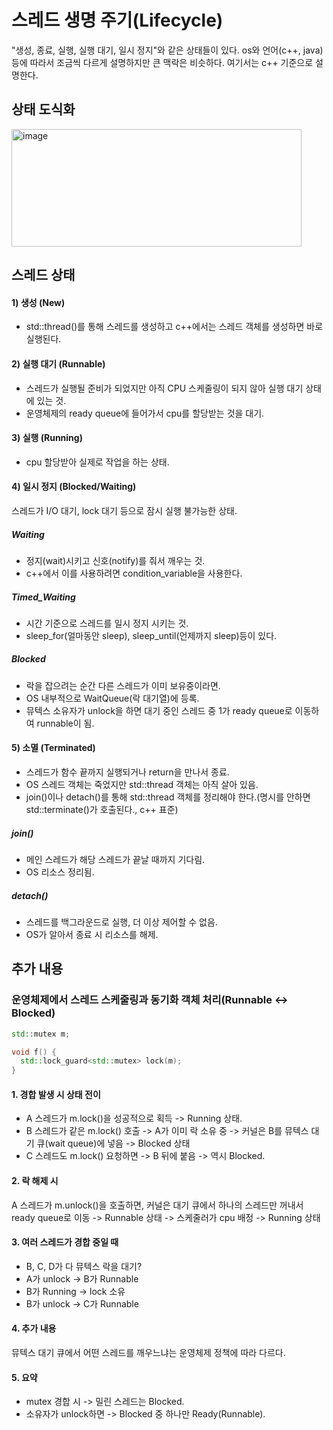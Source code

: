 # 스레드 생명 주기(Lifecycle)
"생성, 종료, 실행, 실행 대기, 일시 정지"와 같은 상태들이 있다. os와 언어(c++, java) 등에 따라서 조금씩 다르게 설명하지만 큰 맥락은 비슷하다.
여기서는 c++ 기준으로 설명한다. <br/>

## 상태 도식화
<img width="464" height="188" alt="image" src="https://github.com/user-attachments/assets/26c88224-8773-4ed7-9163-a0ac00e36360" /><br/>

## 스레드 상태
#### 1) 생성 (New)
* std::thread()를 통해 스레드를 생성하고 c++에서는 스레드 객체를 생성하면 바로 실행된다.

#### 2) 실행 대기 (Runnable)
* 스레드가 실행될 준비가 되었지만 아직 CPU 스케줄링이 되지 않아 실행 대기 상태에 있는 것.
* 운영체제의 ready queue에 들어가서 cpu를 할당받는 것을 대기.

#### 3) 실행 (Running)
* cpu 할당받아 실제로 작업을 하는 상태.

#### 4) 일시 정지 (Blocked/Waiting)
스레드가 I/O 대기, lock 대기 등으로 잠시 실행 불가능한 상태.
##### Waiting
* 정지(wait)시키고 신호(notify)를 줘서 깨우는 것.
* c++에서 이를 사용하려면 condition_variable을 사용한다.

##### Timed_Waiting
* 시간 기준으로 스레드를 일시 정지 시키는 것.
* sleep_for(얼마동안 sleep), sleep_until(언제까지 sleep)등이 있다.

##### Blocked
* 락을 잡으려는 순간 다른 스레드가 이미 보유중이라면.
* OS 내부적으로 WaitQueue(락 대기열)에 등록.
* 뮤텍스 소유자가 unlock을 하면 대기 중인 스레드 중 1가 ready queue로 이동하여 runnable이 됨.

#### 5) 소멸 (Terminated)
* 스레드가 함수 끝까지 실행되거나 return을 만나서 종료.
* OS 스레드 객체는 죽었지만 std::thread 객체는 아직 살아 있음.
* join()이나 detach()를 통해 std::thread 객체를 정리해야 한다.(명시를 안하면 std::terminate()가 호출된다., c++ 표준)

##### join()
* 메인 스레드가 해당 스레드가 끝날 때까지 기다림.
* OS 리소스 정리됨.

##### detach()
* 스레드를 백그라운드로 실행, 더 이상 제어할 수 없음.
* OS가 알아서 종료 시 리소스를 해제.

## 추가 내용
### 운영체제에서 스레드 스케줄링과 동기화 객체 처리(Runnable <-> Blocked)
```c++
std::mutex m;

void f() {
  std::lock_guard<std::mutex> lock(m);
}
```
#### 1. 경합 발생 시 상태 전이
* A 스레드가 m.lock()을 성공적으로 획득 -> Running 상태.
* B 스레드가 같은 m.lock() 호출 -> A가 이미 락 소유 중 -> 커널은 B를 뮤텍스 대기 큐(wait queue)에 넣음 -> Blocked 상태
* C 스레드도 m.lock() 요청하면 -> B 뒤에 붙음 -> 역시 Blocked.

#### 2. 락 해제 시
A 스레드가 m.unlock()을 호출하면, 커널은 대기 큐에서 하나의 스레드만 꺼내서 ready queue로 이동 -> Runnable 상태 -> 스케줄러가 cpu 배정 -> Running 상태

#### 3. 여러 스레드가 경합 중일 때
* B, C, D가 다 뮤텍스 락을 대기?
* A가 unlock -> B가 Runnable
* B가 Running -> lock 소유
* B가 unlock -> C가 Runnable

#### 4. 추가 내용
뮤텍스 대기 큐에서 어떤 스레드를 깨우느냐는 운영체제 정책에 따라 다르다.

#### 5. 요약
* mutex 경합 시 -> 밀린 스레드는 Blocked.
* 소유자가 unlock하면 -> Blocked 중 하나만 Ready(Runnable).

